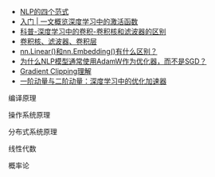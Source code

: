 


- [NLP的四个范式](https://zhuanlan.zhihu.com/p/456951972)
- [入门 | 一文概览深度学习中的激活函数](https://mp.weixin.qq.com/s?__biz=MzA3MzI4MjgzMw==&mid=2650732724&idx=4&sn=5230b8bb1811cda38ab97afb417d1613&chksm=871b3ccab06cb5dcdf0bdfadcc7ae85d8ae95588bed0b884a55ba50b76d541771104675fbb3e&scene=21#wechat_redirect)
- [科普-深度学习中的卷积-卷积核和滤波器的区别](https://www.cnblogs.com/elitphil/p/12040671.html)
- [卷积核、滤波器、卷积层](https://www.cnblogs.com/h694879357/p/16609343.html)
- [nn.Linear()和nn.Embedding()有什么区别？](https://www.zhihu.com/question/436748480)
- [为什么NLP模型通常使用AdamW作为优化器，而不是SGD？](https://www.zhihu.com/question/616972642)
- [Gradient Clipping理解](https://zhuanlan.zhihu.com/p/379032332)
- [一阶动量与二阶动量：深度学习中的优化加速器](https://blog.csdn.net/qq_44154915/article/details/139144559)


编译原理

操作系统原理

分布式系统原理

线性代数

概率论








